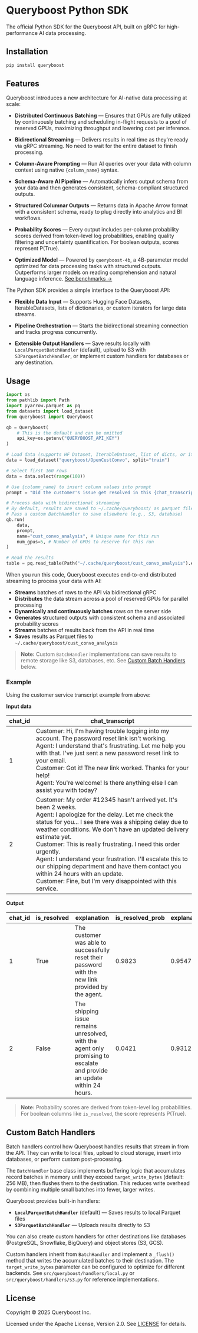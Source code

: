 # Queryboost Python SDK

The official Python SDK for the Queryboost API, built on gRPC for high-performance AI data processing.

## Installation

```bash
pip install queryboost
```

## Features

Queryboost introduces a new architecture for AI-native data processing at scale:

- **Distributed Continuous Batching** — Ensures that GPUs are fully utilized by continuously batching and scheduling in-flight requests to a pool of reserved GPUs, maximizing throughput and lowering cost per inference.

- **Bidirectional Streaming** — Delivers results in real time as they're ready via gRPC streaming. No need to wait for the entire dataset to finish processing.

- **Column-Aware Prompting** — Run AI queries over your data with column context using native `{column_name}` syntax.

- **Schema-Aware AI Pipeline** — Automatically infers output schema from your data and then generates consistent, schema-compliant structured outputs.

- **Structured Columnar Outputs** — Returns data in Apache Arrow format with a consistent schema, ready to plug directly into analytics and BI workflows.

- **Probability Scores** — Every output includes per-column probability scores derived from token-level log probabilities, enabling quality filtering and uncertainty quantification. For boolean outputs, scores represent P(True).

- **Optimized Model** — Powered by `queryboost-4b`, a 4B-parameter model optimized for data processing tasks with structured outputs. Outperforms larger models on reading comprehension and natural language inference. [See benchmarks →](https://queryboost.com/#benchmarks)

The Python SDK provides a simple interface to the Queryboost API:

- **Flexible Data Input** — Supports Hugging Face Datasets, IterableDatasets, lists of dictionaries, or custom iterators for large data streams.

- **Pipeline Orchestration** — Starts the bidirectional streaming connection and tracks progress concurrently.

- **Extensible Output Handlers** — Save results locally with `LocalParquetBatchHandler` (default), upload to S3 with `S3ParquetBatchHandler`, or implement custom handlers for databases or any destination.

## Usage

```python
import os
from pathlib import Path
import pyarrow.parquet as pq
from datasets import load_dataset
from queryboost import Queryboost

qb = Queryboost(
    # This is the default and can be omitted
    api_key=os.getenv("QUERYBOOST_API_KEY")
)

# Load data (supports HF Dataset, IterableDataset, list of dicts, or iterator of dicts)
data = load_dataset("queryboost/OpenCustConvo", split="train")

# Select first 160 rows
data = data.select(range(160))

# Use {column_name} to insert column values into prompt
prompt = "Did the customer's issue get resolved in this {chat_transcript}? Explain briefly."

# Process data with bidirectional streaming
# By default, results are saved to ~/.cache/queryboost/ as parquet files
# Pass a custom BatchHandler to save elsewhere (e.g., S3, database)
qb.run(
    data,
    prompt,
    name="cust_convo_analysis", # Unique name for this run
    num_gpus=5, # Number of GPUs to reserve for this run
)

# Read the results
table = pq.read_table(Path("~/.cache/queryboost/cust_convo_analysis").expanduser())
```

When you run this code, Queryboost executes end-to-end distributed streaming to process your data with AI:

- **Streams** batches of rows to the API via bidirectional gRPC
- **Distributes** the data stream across a pool of reserved GPUs for parallel processing
- **Dynamically and continuously batches** rows on the server side
- **Generates** structured outputs with consistent schema and associated probability scores
- **Streams** batches of results back from the API in real time
- **Saves** results as Parquet files to `~/.cache/queryboost/cust_convo_analysis`

> **Note:** Custom `BatchHandler` implementations can save results to remote storage like S3, databases, etc. See [Custom Batch Handlers](#custom-batch-handlers) below.

### Example

Using the customer service transcript example from above:

**Input data**

| chat_id | chat_transcript                                                                                                                                                                                                                                                                                                                                                                                                                                                                                                                            |
| ------- | ------------------------------------------------------------------------------------------------------------------------------------------------------------------------------------------------------------------------------------------------------------------------------------------------------------------------------------------------------------------------------------------------------------------------------------------------------------------------------------------------------------------------------------------ |
| 1       | Customer: Hi, I'm having trouble logging into my account. The password reset link isn't working.<br>Agent: I understand that's frustrating. Let me help you with that. I've just sent a new password reset link to your email.<br>Customer: Got it! The new link worked. Thanks for your help!<br>Agent: You're welcome! Is there anything else I can assist you with today?                                                                                                                                                               |
| 2       | Customer: My order #12345 hasn't arrived yet. It's been 2 weeks.<br>Agent: I apologize for the delay. Let me check the status for you... I see there was a shipping delay due to weather conditions. We don't have an updated delivery estimate yet.<br>Customer: This is really frustrating. I need this order urgently.<br>Agent: I understand your frustration. I'll escalate this to our shipping department and have them contact you within 24 hours with an update.<br>Customer: Fine, but I'm very disappointed with this service. |

**Output**

| chat_id | is_resolved | explanation                                                                                                             | is_resolved_prob | explanation_prob |
| ------- | ----------- | ----------------------------------------------------------------------------------------------------------------------- | ---------------- | ---------------- |
| 1       | True        | The customer was able to successfully reset their password with the new link provided by the agent.                     | 0.9823           | 0.9547           |
| 2       | False       | The shipping issue remains unresolved, with the agent only promising to escalate and provide an update within 24 hours. | 0.0421           | 0.9312           |

> **Note:** Probability scores are derived from token-level log probabilities. For boolean columns like `is_resolved`, the score represents P(True).

## Custom Batch Handlers

Batch handlers control how Queryboost handles results that stream in from the API. They can write to local files, upload to cloud storage, insert into databases, or perform custom post-processing.

The `BatchHandler` base class implements buffering logic that accumulates record batches in memory until they exceed `target_write_bytes` (default: 256 MB), then flushes them to the destination. This reduces write overhead by combining multiple small batches into fewer, larger writes.

Queryboost provides built-in handlers:

- **`LocalParquetBatchHandler`** (default) — Saves results to local Parquet files
- **`S3ParquetBatchHandler`** — Uploads results directly to S3

You can also create custom handlers for other destinations like databases (PostgreSQL, Snowflake, BigQuery) and object stores (S3, GCS).

Custom handlers inherit from `BatchHandler` and implement a `_flush()` method that writes the accumulated batches to their destination. The `target_write_bytes` parameter can be configured to optimize for different backends. See `src/queryboost/handlers/local.py` or `src/queryboost/handlers/s3.py` for reference implementations.

## License

Copyright © 2025 Queryboost Inc.

Licensed under the Apache License, Version 2.0. See [LICENSE](LICENSE) for details.
